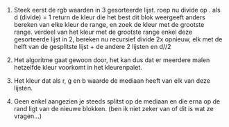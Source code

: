 1)	
	Steek eerst de rgb waarden in 3 gesorteerde lijst.
	roep nu divide op .
	als d (divide) = 1
		return de kleur die het best dit blok weergeeft
	anders
		bereken van elke kleur de range, en zoek de kleur met de grootste range.
		verdeel van het kleur met de grootste range enkel deze gesorteerde lijst in 2,
		bereken nu recursief divide 2x opnieuw, elk met de helft van de gesplitste lijst + de andere 2 lijsten en d//2

2) Het algoritme gaat gewoon door, het kan dus dat er meerdere malen hetzelfde kleur voorkomt in het kleurenpalet.

3) Het kleur dat als r, g en b waarde de mediaan heeft van elk van deze lijsten.

4) Geen enkel aangezien je steeds splitst op de mediaan en die erna op de rand ligt van de nieuwe blokken.
(ben ik niet zeker van of dit is wat ze vragen...)

